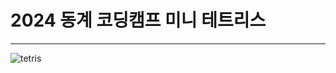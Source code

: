 # 2024 동계 코딩캠프 미니 테트리스
<hr/>

![tetris](https://github.com/Seoyeonni/tetris-game/assets/102731509/c9e548e6-6e52-47a8-8e61-816ce81a3c72)
